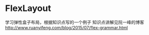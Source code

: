 # FlexLayout
学习弹性盒子布局，根据知识点写的一个例子
知识点讲解见阮一峰的博客 http://www.ruanyifeng.com/blog/2015/07/flex-grammar.html
